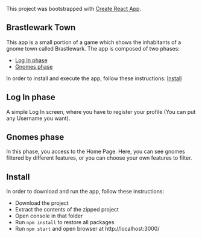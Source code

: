 This project was bootstrapped with [Create React App](https://github.com/facebookincubator/create-react-app).

## Brastlewark Town

This app is a small portion of a game which shows the inhabitants of a gnome town called Brastlewark. 
The app is composed of two phases:
- [Log In phase](#log-in-phase)
- [Gnomes phase](#gnomes-phase)

In order to install and execute the app, follow these instructions:
[Install](#install)

## Log In phase
A simple Log In screen, where you have to register your profile (You can put any Username you want).

## Gnomes phase
In this phase, you access to the Home Page. 
Here, you can see gnomes filtered by different features, or you can choose your own features to filter.

## Install
In order to download and run the app, follow these instructions:
- Download the project
- Extract the contents of the zipped project
- Open console in that folder
- Run `npm install` to restore all packages
- Run `npm start` and open browser at http://localhost:3000/
